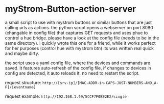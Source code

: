 # myStrom-Button-action-server

a small script to use with mystrom buttons or similar buttons that are just calling urls as actions.
the python script opens a webserver on port 8080 (changable in config file) that captures GET requests and uses phue to control a hue bridge. please have a look at the config file (needs to be in the same directory).
i quickly wrote this one for a friend, while it works perfect for her purposes (control hue with mystrom btn) its was written real quick and maybe dirty.

the script uses a yaml config file, where the devices and commands are saved. it features auto-refresh of the config file, if changes to devices in config are detected, it auto reloads it. no need to restart the script.

request structure:
`http://[srv-ip]/[MAC-ADDR-in-CAPS-JUST-NUMBERS-AND_A-F]/[eventname]`

request example:
`http://192.168.1.99/5CCF7F0BE2E2/single`


